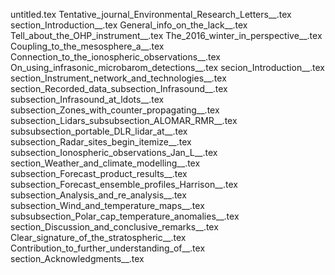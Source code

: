 untitled.tex
Tentative_journal_Environmental_Research_Letters__.tex
section_Introduction__.tex
General_info_on_the_lack__.tex
Tell_about_the_OHP_instrument__.tex
The_2016_winter_in_perspective__.tex
Coupling_to_the_mesosphere_a__.tex
Connection_to_the_ionospheric_observations__.tex
On_using_infrasonic_microbarom_detections__.tex
secion_Introduction__.tex
section_Instrument_network_and_technologies__.tex
section_Recorded_data_subsection_Infrasound__.tex
subsection_Infrasound_at_ldots__.tex
subsection_Zones_with_counter_propagating__.tex
subsection_Lidars_subsubsection_ALOMAR_RMR__.tex
subsubsection_portable_DLR_lidar_at__.tex
subsection_Radar_sites_begin_itemize__.tex
subsection_Ionospheric_observations_Jan_L__.tex
section_Weather_and_climate_modelling__.tex
subsection_Forecast_product_results__.tex
subsection_Forecast_ensemble_profiles_Harrison__.tex
subsection_Analysis_and_re_analysis__.tex
subsection_Wind_and_temperature_maps__.tex
subsubsection_Polar_cap_temperature_anomalies__.tex
section_Discussion_and_conclusive_remarks__.tex
Clear_signature_of_the_stratospheric__.tex
Contribution_to_further_understanding_of__.tex
section_Acknowledgments__.tex